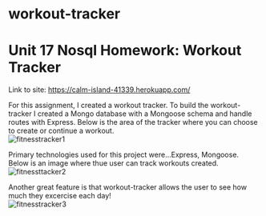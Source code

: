 # workout-tracker
# Unit 17 Nosql Homework: Workout Tracker

Link to site: https://calm-island-41339.herokuapp.com/

For this assignment, I created a workout tracker.  To build the workout-tracker I created a Mongo database with a Mongoose schema and handle routes with Express.
Below is the area of the tracker where you can choose to create or continue a workout.  
![fitnesstracker1](https://user-images.githubusercontent.com/61360215/86068735-63e1d900-ba35-11ea-94b3-a8174da70acb.jpg)

Primary technologies used for this project were...Express, Mongoose. Below is an image where thue user can track workouts created.
![fitnessttacker2](https://user-images.githubusercontent.com/61360215/86074892-0012dc80-ba44-11ea-8b26-172d439d6025.jpg)


Another great feature is that workout-tracker allows the user to see how much they excercise each day!  
![fitnesstracker3](https://user-images.githubusercontent.com/61360215/86074902-03a66380-ba44-11ea-8eea-d2e1758c1a71.jpg)
